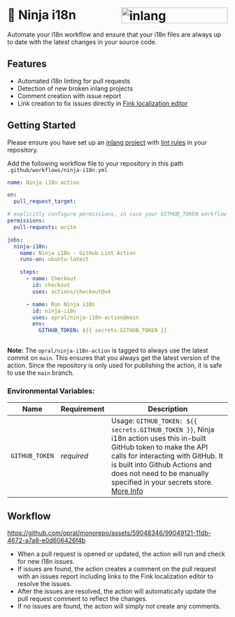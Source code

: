 # 🥷 Ninja i18n [<img src="https://cdn.jsdelivr.net/gh/opral/monorepo@main/inlang/assets/md-badges/inlang.svg" alt="inlang ecosystem compatible badge" align="right" width="243" height="36">](https://inlang.com)

Automate your i18n workflow and ensure that your i18n files are always up to date with the latest changes in your source code.

## Features

- Automated i18n linting for pull requests
- Detection of new broken inlang projects
- Comment creation with issue report
- Link creation to fix issues directly in [Fink localization editor](https://inlang.com/m/tdozzpar/app-inlang-finkLocalizationEditor)

## Getting Started

Please ensure you have set up an [inlang project](https://inlang.com//documentation/concept/project) with [lint rules](https://inlang.com/c/lint-rules) in your repository.

Add the following workflow file to your repository in this path `.github/workflows/ninja-i18n.yml`

```yml
name: Ninja i18n action

on:
  pull_request_target:

# explicitly configure permissions, in case your GITHUB_TOKEN workflow permissions are set to read-only in repository settings
permissions: 
  pull-requests: write

jobs:
  ninja-i18n:
    name: Ninja i18n - GitHub Lint Action
    runs-on: ubuntu-latest

    steps:
      - name: Checkout
        id: checkout
        uses: actions/checkout@v4

      - name: Run Ninja i18n
        id: ninja-i18n
        uses: opral/ninja-i18n-action@main
        env:
          GITHUB_TOKEN: ${{ secrets.GITHUB_TOKEN }}
          
```

**Note:** The `opral/ninja-i18n-action` is tagged to always use the latest commit on `main`. This ensures that you always get the latest version of the action. Since the repository is only used for publishing the action, it is safe to use the `main` branch.

### Environmental Variables:

| Name                  | Requirement | Description |
| --------------------- | ----------- | ----------- |
| `GITHUB_TOKEN`        | _required_ | Usage: `GITHUB_TOKEN: ${{ secrets.GITHUB_TOKEN }}`,  Ninja i18n action uses this in-built GitHub token to make the API calls for interacting with GitHub. It is built into Github Actions and does not need to be manually specified in your secrets store. [More Info](https://help.github.com/en/actions/configuring-and-managing-workflows/authenticating-with-the-github_token)|

## Workflow

https://github.com/opral/monorepo/assets/59048346/99049121-11db-4672-a7a8-e0d606426f4b

- When a pull request is opened or updated, the action will run and check for new i18n issues.
- If issues are found, the action creates a comment on the pull request with an issues report including links to the Fink localization editor to resolve the issues.
- After the issues are resolved, the action will automatically update the pull request comment to reflect the changes.
- If no issues are found, the action will simply not create any comments.
